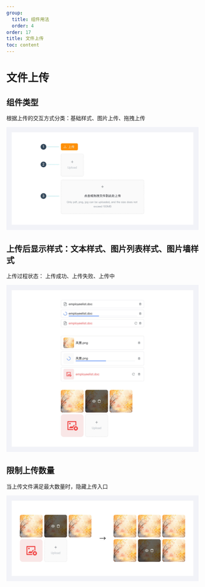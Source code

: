 ```yaml
---
group:
  title: 组件用法
  order: 4
order: 17
title: 文件上传
toc: content
---
```


# 文件上传

## 组件类型

根据上传的交互方式分类：基础样式、图片上传、拖拽上传

<img class="preview-img no-padding" src="./assets/images/file-upload/1.jpeg">

## 上传后显示样式：文本样式、图片列表样式、图片墙样式

上传过程状态： 上传成功、上传失败、上传中

<img class="preview-img no-padding" src="./assets/images/file-upload/2.jpeg">

## 限制上传数量

当上传文件满足最大数量时，隐藏上传入口

<img class="preview-img no-padding" src="./assets/images/file-upload/3.jpeg">
